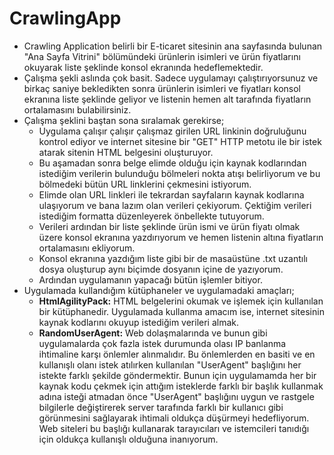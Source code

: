 # CrawlingApp
- Crawling Application belirli bir E-ticaret sitesinin ana sayfasında bulunan "Ana Sayfa Vitrini" bölümündeki ürünlerin isimleri ve ürün fiyatlarını okuyarak liste şeklinde konsol ekranında hedeflemektedir. 
- Çalışma şekli aslında çok basit. Sadece uygulamayı çalıştırıyorsunuz ve birkaç saniye bekledikten sonra ürünlerin isimleri ve fiyatları konsol ekranına liste şeklinde geliyor ve listenin hemen alt tarafında fiyatların ortalamasını bulabilirsiniz.
- Çalışma şeklini baştan sona sıralamak gerekirse;
  * Uygulama çalışır çalışır çalışmaz girilen URL linkinin doğruluğunu kontrol ediyor ve internet sitesine bir "GET" HTTP metotu ile bir istek atarak sitenin HTML belgesini oluşturuyor.
  * Bu aşamadan sonra belge elimde olduğu için kaynak kodlarından istediğim verilerin bulunduğu bölmeleri nokta atışı belirliyorum ve bu bölmedeki bütün URL linklerini çekmesini istiyorum.
  * Elimde olan URL linkleri ile tekrardan sayfaların kaynak kodlarına ulaşıyorum ve bana lazım olan verileri çekiyorum. Çektiğim verileri istediğim formatta düzenleyerek önbellekte tutuyorum.
  * Verileri ardından bir liste şeklinde ürün ismi ve ürün fiyatı olmak üzere konsol ekranına yazdırıyorum ve hemen listenin altına fiyatların ortalamasını ekliyorum.
  * Konsol ekranına yazdığım liste gibi bir de masaüstüne .txt uzantılı dosya oluşturup aynı biçimde dosyanın içine de yazıyorum.
  * Ardından uygulamanın yapacağı bütün işlemler bitiyor.
- Uygulamada kullandığım kütüphaneler ve uygulamadaki amaçları;
  * **HtmlAgilityPack:** HTML belgelerini okumak ve işlemek için kullanılan bir kütüphanedir. Uygulamada kullanma amacım ise, internet sitesinin kaynak kodlarını okuyup istediğim verileri almak.
  * **RandomUserAgent:** Web dolaşmalarında ve bunun gibi uygulamalarda çok fazla istek durumunda olası IP banlanma ihtimaline karşı önlemler alınmalıdır. Bu önlemlerden en basiti ve en kullanışlı olanı istek atılırken kullanılan "UserAgent" başlığını her istekte farklı şekilde göndermektir. Bunun için uygulamamda her bir kaynak kodu çekmek için attığım isteklerde farklı bir başlık kullanmak adına isteği atmadan önce "UserAgent" başlığını uygun ve rastgele bilgilerle değiştirerek server tarafında farklı bir kullanıcı gibi görünmesini sağlayarak ihtimali oldukça düşürmeyi hedefliyorum. Web siteleri bu başlığı kullanarak tarayıcıları ve istemcileri tanıdığı için oldukça kullanışlı olduğuna inanıyorum.
